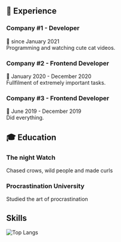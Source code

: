 ## :briefcase: Experience
### Company #1 - Developer
:calendar: since January 2021  
Programming and watching cute cat videos.

### Company #2 - Frontend Developer
:calendar: January 2020 - December 2020  
Fullfilment of extremely important tasks.

### Company #3 - Frontend Developer
:calendar: June 2019 - December 2019  
Did everything.

## :mortar_board: Education
### The night Watch
Chased crows, wild people and made curls 

### Procrastination University 
Studied the art of procrastination

## Skills

![Top Langs](https://github-readme-stats.vercel.app/api/top-langs/?username=br1zz&layout=compact)

<!--
**br1zz/br1zz** is a ✨ _special_ ✨ repository because its `README.md` (this file) appears on your GitHub profile.

Here are some ideas to get you started:

- 🔭 I’m currently working on ...
- 🌱 I’m currently learning ...
- 👯 I’m looking to collaborate on ...
- 🤔 I’m looking for help with ...
- 💬 Ask me about ...
- 📫 How to reach me: ...
- 😄 Pronouns: ...
- ⚡ Fun fact: ...
-->
